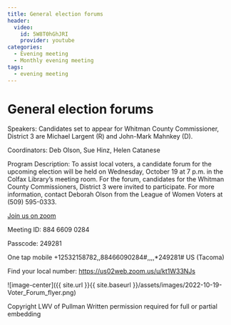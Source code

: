 ```yaml
---
title: General election forums  
header: 
  video: 
    id: 5W8T0hGhJRI
    provider: youtube
categories:
  - Evening meeting
  - Monthly evening meeting
tags:
  - evening meeting
---
```


# General election forums  

Speakers:  Candidates set to appear for Whitman County Commissioner, District 3 are Michael Largent (R) and John-Mark Mahnkey (D). 

Coordinators: Deb Olson, Sue Hinz, Helen Catanese  

Program Description: To assist local voters, a candidate forum for the upcoming election will be held on Wednesday, October 19 at 7 p.m. in the Colfax Library’s meeting room. For the forum, candidates for the Whitman County Commissioners, District 3 were invited to participate.  For more information, contact Deborah Olson from the League of Women Voters at (509) 595-0333.

[Join us on zoom](
 https://us02web.zoom.us/j/88466090284?pwd=OGJzSGE3SGRuYzJjVUZxZWpYWENjQT09)
 
Meeting ID: 884 6609 0284

Passcode: 249281

One tap mobile
+12532158782,,88466090284#,,,,*249281# US (Tacoma)

Find your local number: https://us02web.zoom.us/u/kt1W33NJs


![image-center]({{ site.url }}{{ site.baseurl }}/assets/images/2022-10-19-Voter_Forum_flyer.png)

Copyright LWV of Pullman
Written permission required for full or partial embedding

<!---change the title to whatever you want the post to be titled
change the ID out to the end of the youtube link https://youtu.be/r61ARK4Qv9c -->
